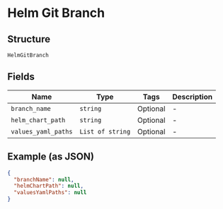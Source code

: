 
# Helm Git Branch

## Structure

`HelmGitBranch`

## Fields

| Name | Type | Tags | Description |
|  --- | --- | --- | --- |
| `branch_name` | `string` | Optional | - |
| `helm_chart_path` | `string` | Optional | - |
| `values_yaml_paths` | `List of string` | Optional | - |

## Example (as JSON)

```json
{
  "branchName": null,
  "helmChartPath": null,
  "valuesYamlPaths": null
}
```

